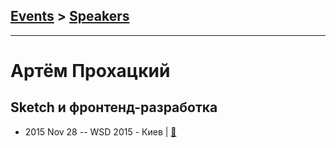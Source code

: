 ## [Events](../README.md) > [Speakers](../speakers.md)
---

# Артём Прохацкий

## Sketch и фронтенд-разработка
- 2015 Nov 28 -- WSD 2015 - Киев  | [:notebook:](https://wsd.events/2015/11/28/pres/sketch-front-end.pdf)  
